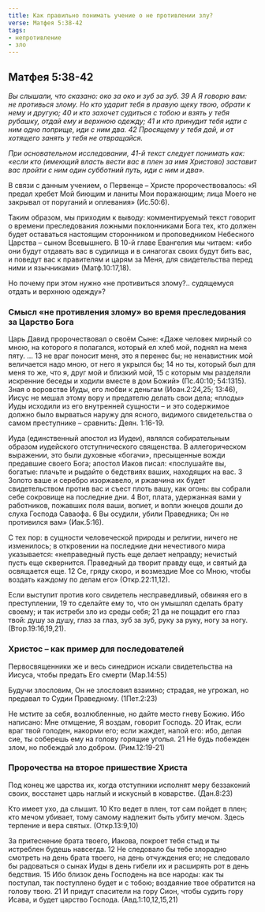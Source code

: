 ```yaml
---
title: Как правильно понимать учение о не противлении злу?
verse: Матфея 5:38-42
tags: 
- непротивление
- зло
---
```


## Матфея 5:38-42

*Вы слышали, что сказано: око за око и зуб за зуб. 39 А Я говорю вам: не противься злому. Но кто ударит тебя в правую щеку твою, обрати к нему и другую; 40 и кто захочет судиться с тобою и взять у тебя рубашку, отдай ему и верхнюю одежду; 41 и кто принудит тебя идти с ним одно поприще, иди с ним два. 42 Просящему у тебя дай, и от хотящего занять у тебя не отвращайся.*

*При основательном исследовании, 41-й текст  следует понимать как: «если кто (имеющий власть вести вас в плен за имя Христово) заставит вас пройти с ним один субботний путь, иди с ним и два».*

В связи с данным учением, о Первенце – Христе пророчествовалось: «Я предал хребет Мой биющим и ланиты Мои поражающим; лица Моего не закрывал от поруганий и оплевания» (Ис.50:6). 

Таким образом, мы приходим к выводу: комментируемый текст говорит о времени преследования ложными поклонниками Бога тех, кто должен будет оставаться настоящим сторонником и проповедником Небесного Царства – сыном Всевышнего. В 10-й главе Евангелия мы читаем: «ибо они будут отдавать вас в судилища и в синагогах своих будут бить вас, и поведут вас к правителям и царям за Меня, для свидетельства перед ними и язычниками» (Матф.10:17,18). 

Но почему при этом нужно «не противиться злому?.. судящемуся отдать и верхнюю одежду»?

### Смысл «не противления злому» во время преследования за Царство Бога

Царь Давид пророчествовал о своём Сыне: «Даже человек мирный со мною, на которого я полагался, который ел хлеб мой, поднял на меня пяту. … 13 не враг поносит меня,  это я перенес бы; не ненавистник мой величается надо мною,  от него я укрылся бы; 14 но ты, который был для меня то же, что я, друг мой и близкий мой, 15 с которым мы разделяли искренние беседы и ходили вместе в дом Божий» (Пс.40:10; 54:1315). Зная о воровстве Иуды, его любви к деньгам (Иоан.2:24,25; 13:46), Иисус не мешал этому вору и предателю делать свои дела; «плоды» Иуды исходили из его внутренней сущности – и это содержимое должно было вырваться наружу для ясного, видимого свидетельства о самом преступнике – сравнить: Деян. 1:16-19. 

Иуда (единственный апостол из Иудеи), являлся собирательным образом иудейского отступнического священства. В аллегорическом выражении, это были духовные «богачи», пресыщенные вожди предавшие своего Бога; апостол Иаков писал: «послушайте вы, богатые: плачьте и рыдайте о бедствиях ваших, находящих на вас. 3 Золото ваше и серебро изоржавело, и ржавчина их будет свидетельством против вас и съест плоть вашу, как огонь: вы собрали себе сокровище на последние дни. 4 Вот, плата, удержанная вами у работников, пожавших поля ваши, вопиет, и вопли жнецов дошли до слуха Господа Саваофа. 6 Вы осудили, убили Праведника; Он не противился вам» (Иак.5:16). 

С тех пор: в сущности человеческой природы  и религии, ничего не изменилось; в откровении на последние дни нечестивого мира указывается: «неправедный пусть еще делает неправду; нечистый пусть еще сквернится. Праведный да творит правду еще, и святый да освящается еще. 12 Се, гряду скоро, и возмездие Мое со Мною, чтобы воздать каждому по делам его» (Откр.22:11,12). 

Если выступит против кого свидетель несправедливый, обвиняя его в преступлении, 19 то сделайте ему то, что он умышлял сделать брату своему; и так истреби зло из среды себя; 21 да не пощадит его глаз твой: душу за душу, глаз за глаз, зуб за зуб, руку за руку, ногу за ногу. (Втор.19:16,19,21). 

### Христос – как пример для последователей

Первосвященники же и весь синедрион искали свидетельства на Иисуса, чтобы предать Его смерти (Мар.14:55)

Будучи злословим, Он не злословил взаимно; страдая, не угрожал, но предавал то Судии Праведному. (1Пет.2:23)

Не мстите за себя, возлюбленные, но дайте место гневу Божию. Ибо написано: Мне отмщение, Я воздам, говорит Господь. 20 Итак, если враг твой голоден, накорми его; если жаждет, напой его: ибо, делая сие, ты соберешь ему на голову горящие уголья. 21 Не будь побежден злом, но побеждай зло добром. (Рим.12:19-21)

### Пророчества на второе пришествие Христа

Под конец же царства их, когда отступники исполнят меру беззаконий своих, восстанет царь наглый и искусный в коварстве. (Дан.8:23)

Кто имеет ухо, да слышит. 10 Кто ведет в плен, тот сам пойдет в плен; кто мечом убивает, тому самому надлежит быть убиту мечом. Здесь терпение и вера святых. (Откр.13:9,10)

За притеснение брата твоего, Иакова, покроет тебя стыд и ты истреблен будешь навсегда. 12 Не следовало бы тебе злорадно смотреть на день брата твоего, на день отчуждения его; не следовало бы радоваться о сынах Иуды в день гибели их и расширять рот в день бедствия. 15 Ибо близок день Господень на все народы: как ты поступал, так поступлено будет и с тобою; воздаяние твое обратится на голову твою. 21 И придут спасители на гору Сион, чтобы судить гору Исава, и будет царство Господа. (Авд.1:10,12,15,21)